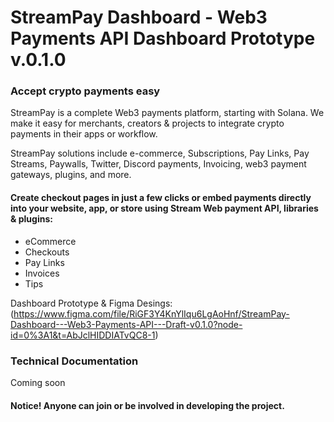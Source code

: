 # StreamPay Dashboard - Web3 Payments API Dashboard Prototype v.0.1.0


### Accept crypto payments easy

StreamPay is a complete Web3 payments platform, starting with Solana. We make it easy for merchants, creators & projects to integrate crypto payments in their apps or workflow.

StreamPay solutions include e-commerce, Subscriptions, Pay Links, Pay Streams, Paywalls, Twitter, Discord payments, Invoicing, web3 payment gateways, plugins, and more.

#### Create checkout pages in just a few clicks or embed payments directly into your website, app, or store using Stream Web payment API, libraries & plugins:

- eCommerce
- Checkouts
- Pay Links
- Invoices
- Tips

Dashboard Prototype & Figma Desings: (https://www.figma.com/file/RiGF3Y4KnYlIqu6LgAoHnf/StreamPay-Dashboard---Web3-Payments-API---Draft-v0.1.0?node-id=0%3A1&t=AbJclHIDDIATvQC8-1)

### Technical Documentation

Coming soon

#### Notice! Anyone can join or be involved in developing the project.
